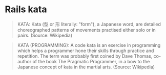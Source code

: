 Rails kata
==========

 > KATA: Kata (型 or 形 literally: "form"), a Japanese word, are detailed choreographed patterns of movements practised either solo or in pairs. (Source: Wikipedia)
 
 > KATA (PROGRAMMING): A code kata is an exercise in programming which helps a programmer hone their skills through practice and repetition. The term was probably first coined by Dave Thomas, co-author of the book The Pragmatic Programmer, in a bow to the Japanese concept of kata in the martial arts. (Source: Wikipedia)